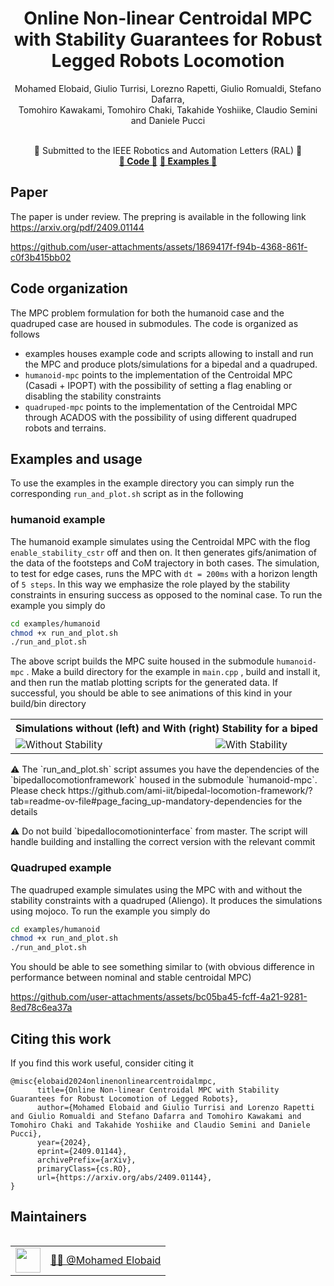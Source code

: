 <h1 align="center">
Online Non-linear Centroidal MPC with Stability Guarantees
for Robust Legged Robots Locomotion</h1>

<div align="center">
<p>Mohamed Elobaid, Giulio Turrisi, Lorezno Rapetti, Giulio Romualdi, Stefano Dafarra, </br>
Tomohiro Kawakami, Tomohiro Chaki, Takahide Yoshiike, Claudio Semini and Daniele Pucci</p>
</div>

<br>


<div align="center">
    📅 Submitted to the IEEE Robotics and Automation Letters (RAL) 🤖
</div>

<div align="center">
    <a href="#Code-organizatio"><b>🔧 Code 🔧</b></a>
    <a href="#Examples-and-usage"><b>🔧 Examples 🔧</b></a>
</div>


## Paper

The paper is under review. The prepring is available in the following link https://arxiv.org/pdf/2409.01144


https://github.com/user-attachments/assets/1869417f-f94b-4368-861f-c0f3b415bb02



## Code organization

The MPC problem formulation for both the humanoid case and the quadruped case are housed in submodules. The code is organized as follows
-  examples houses example code and scripts allowing to install and run the MPC and produce plots/simulations for a bipedal and a quadruped.
- `humanoid-mpc` points to the implementation of the Centroidal MPC (Casadi + IPOPT) with the possibility of setting a flag enabling or disabling the stability constraints
- `quadruped-mpc` points to the implementation of the Centroidal MPC through ACADOS with the possibility of using different quadruped robots and terrains.

## Examples and usage
To use the examples in the example directory you can simply run the corresponding `run_and_plot.sh` script as in the following 
### humanoid example
The humanoid example simulates using the Centroidal MPC with the flog `enable_stability_cstr` off and then on. It then generates gifs/animation of the data of the footsteps and CoM trajectory in both cases.
The simulation, to test for edge cases, runs the MPC with `dt = 200ms` with a horizon length of `5 steps`. In this way we emphasize the role played by the stability constraints in ensuring success as opposed to the nominal case. To run the example you simply do

```bash
cd examples/humanoid
chmod +x run_and_plot.sh
./run_and_plot.sh
```
The above script builds the MPC suite housed in the submodule `humanoid-mpc` . Make a build directory for the example in `main.cpp` , build and install it, and then run the matlab plotting scripts for the generated data.
If successful, you should be able to see animations of this kind in your build/bin directory

<table>
    <tr>
        <th colspan="2" align="center">Simulations without (left) and With (right) Stability for a biped</th>
    </tr>
    <tr>
        <td align="left"><img src="https://github.com/user-attachments/assets/01f02201-4a7e-4782-9a94-f5670cb887ec" alt="Without Stability" /></td>
        <td align="center"><img src="https://github.com/user-attachments/assets/55e59f28-07d3-4bb8-adfc-9a8bf36ed847" alt="With Stability" /></td>
    </tr>
</table>


<p> ⚠️ The `run_and_plot.sh` script assumes you have the dependencies of the `bipedallocomotionframework` housed in the submodule `humanoid-mpc`. Please check https://github.com/ami-iit/bipedal-locomotion-framework/?tab=readme-ov-file#page_facing_up-mandatory-dependencies for the details </p>


<p> ⚠️ Do not build `bipedallocomotioninterface` from master. The script will handle building and installing the correct version with the relevant commit </p>


### Quadruped example
The quadruped example simulates using the MPC with and without the stability constraints with a quadruped (Aliengo). It produces the simulations using mojoco. To run the example you simply do

```bash
cd examples/humanoid
chmod +x run_and_plot.sh
./run_and_plot.sh
```

You should be able to see something similar to (with obvious difference in performance between nominal and stable centroidal MPC)


https://github.com/user-attachments/assets/bc05ba45-fcff-4a21-9281-8ed78c6ea37a

## Citing this work

If you find this work useful, consider citing it

```
@misc{elobaid2024onlinenonlinearcentroidalmpc,
      title={Online Non-linear Centroidal MPC with Stability Guarantees for Robust Locomotion of Legged Robots}, 
      author={Mohamed Elobaid and Giulio Turrisi and Lorenzo Rapetti and Giulio Romualdi and Stefano Dafarra and Tomohiro Kawakami and Tomohiro Chaki and Takahide Yoshiike and Claudio Semini and Daniele Pucci},
      year={2024},
      eprint={2409.01144},
      archivePrefix={arXiv},
      primaryClass={cs.RO},
      url={https://arxiv.org/abs/2409.01144}, 
}
```

## Maintainers

<table align="left">
    <tr>
        <td><a href="https://github.com/mebbaid"><img src="https://github.com/mebbaid.png" width="40"></a></td>
        <td><a href="https://github.com/mebbaid">👨‍💻 @Mohamed Elobaid</a></td>
    </tr>
</table>
